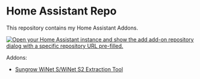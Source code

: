 # Home Assistant Repo

This repository contains my Home Assistant Addons.

[![Open your Home Assistant instance and show the add add-on repository dialog with a specific repository URL pre-filled.](https://my.home-assistant.io/badges/supervisor_add_addon_repository.svg)](https://my.home-assistant.io/redirect/supervisor_add_addon_repository/?repository_url=https%3A%2F%2Fgithub.com%2FNickStallman%2Fhome-assistant-repo)

Addons:
- [Sungrow WiNet S/WiNet S2 Extraction Tool](https://github.com/NickStallman/home-assistant-repo/tree/main/winet-extractor)
